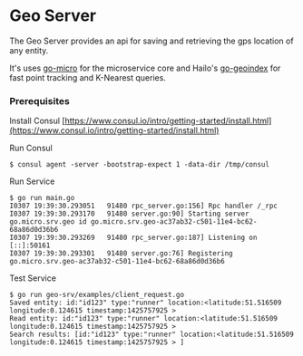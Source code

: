# Geo Server

The Geo Server provides an api for saving and retrieving the gps location of any entity.

It's uses [go-micro](https://github.com/asim/go-micro) for the microservice core and Hailo's [go-geoindex](https://github.com/hailocab/go-geoindex) for fast point tracking and K-Nearest queries. 

### Prerequisites

Install Consul
[https://www.consul.io/intro/getting-started/install.html](https://www.consul.io/intro/getting-started/install.html)

Run Consul
```
$ consul agent -server -bootstrap-expect 1 -data-dir /tmp/consul
```

Run Service
```
$ go run main.go 
I0307 19:39:30.293051   91480 rpc_server.go:156] Rpc handler /_rpc
I0307 19:39:30.293170   91480 server.go:90] Starting server go.micro.srv.geo id go.micro.srv.geo-ac37ab32-c501-11e4-bc62-68a86d0d36b6
I0307 19:39:30.293269   91480 rpc_server.go:187] Listening on [::]:50161
I0307 19:39:30.293301   91480 server.go:76] Registering go.micro.srv.geo-ac37ab32-c501-11e4-bc62-68a86d0d36b6
```

Test Service
```
$ go run geo-srv/examples/client_request.go
Saved entity: id:"id123" type:"runner" location:<latitude:51.516509 longitude:0.124615 timestamp:1425757925 > 
Read entity: id:"id123" type:"runner" location:<latitude:51.516509 longitude:0.124615 timestamp:1425757925 > 
Search results: [id:"id123" type:"runner" location:<latitude:51.516509 longitude:0.124615 timestamp:1425757925 > ]
```
